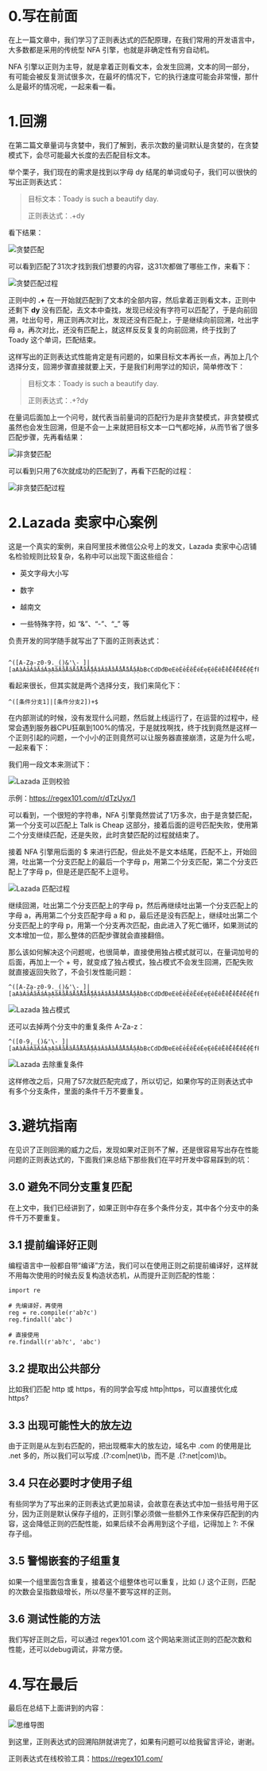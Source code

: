 # 0.写在前面

在上一篇文章中，我们学习了正则表达式的匹配原理，在我们常用的开发语言中，大多数都是采用的传统型 NFA 引擎，也就是非确定性有穷自动机。

NFA 引擎以正则为主导，就是拿着正则看文本，会发生回溯，文本的同一部分，有可能会被反复测试很多次，在最坏的情况下，它的执行速度可能会非常慢，那什么是最坏的情况呢，一起来看一看。

# 1.回溯

在第二篇文章量词与贪婪中，我们了解到，表示次数的量词默认是贪婪的，在贪婪模式下，会尽可能最大长度的去匹配目标文本。

举个栗子，我们现在的需求是找到以字母 dy 结尾的单词或句子，我们可以很快的写出正则表达式：

> 目标文本：Toady is such a beautify day.
>
> 正则表达式：.+dy

看下结果：

![贪婪匹配](https://github.com/alidili/Regex/raw/main/%E4%B8%80%E8%B5%B7%E5%AD%A6%E4%B9%A0%E6%AD%A3%E5%88%99%E8%A1%A8%E8%BE%BE%E5%BC%8F%EF%BC%88%E4%B8%83%EF%BC%89%E5%9B%9E%E6%BA%AF%E9%99%B7%E9%98%B1/resources/%E8%B4%AA%E5%A9%AA%E5%8C%B9%E9%85%8D.png)

可以看到匹配了31次才找到我们想要的内容，这31次都做了哪些工作，来看下：

![贪婪匹配过程](https://github.com/alidili/Regex/raw/main/%E4%B8%80%E8%B5%B7%E5%AD%A6%E4%B9%A0%E6%AD%A3%E5%88%99%E8%A1%A8%E8%BE%BE%E5%BC%8F%EF%BC%88%E4%B8%83%EF%BC%89%E5%9B%9E%E6%BA%AF%E9%99%B7%E9%98%B1/resources/%E8%B4%AA%E5%A9%AA%E5%8C%B9%E9%85%8D%E8%BF%87%E7%A8%8B.gif)

正则中的 **.+** 在一开始就匹配到了文本的全部内容，然后拿着正则看文本，正则中还剩下 **dy** 没有匹配，去文本中查找，发现已经没有字符可以匹配了，于是向前回溯，吐出句号，用正则再次对比，发现还没有匹配上，于是继续向前回溯，吐出字母 a，再次对比，还没有匹配上，就这样反反复复的向前回溯，终于找到了 Toady 这个单词，匹配结束。

这样写出的正则表达式性能肯定是有问题的，如果目标文本再长一点，再加上几个选择分支，回溯步骤直接就要上天，于是我们利用学过的知识，简单修改下：

> 目标文本：Toady is such a beautify day.
>
> 正则表达式：.+?dy

在量词后面加上一个问号，就代表当前量词的匹配行为是非贪婪模式，非贪婪模式虽然也会发生回溯，但是不会一上来就把目标文本一口气都吃掉，从而节省了很多匹配步骤，先再看结果：

![非贪婪匹配](https://github.com/alidili/Regex/raw/main/%E4%B8%80%E8%B5%B7%E5%AD%A6%E4%B9%A0%E6%AD%A3%E5%88%99%E8%A1%A8%E8%BE%BE%E5%BC%8F%EF%BC%88%E4%B8%83%EF%BC%89%E5%9B%9E%E6%BA%AF%E9%99%B7%E9%98%B1/resources/%E9%9D%9E%E8%B4%AA%E5%A9%AA%E5%8C%B9%E9%85%8D.png)

可以看到只用了6次就成功的匹配到了，再看下匹配的过程：

![非贪婪匹配过程](https://github.com/alidili/Regex/raw/main/%E4%B8%80%E8%B5%B7%E5%AD%A6%E4%B9%A0%E6%AD%A3%E5%88%99%E8%A1%A8%E8%BE%BE%E5%BC%8F%EF%BC%88%E4%B8%83%EF%BC%89%E5%9B%9E%E6%BA%AF%E9%99%B7%E9%98%B1/resources/%E9%9D%9E%E8%B4%AA%E5%A9%AA%E5%8C%B9%E9%85%8D%E8%BF%87%E7%A8%8B.gif)

# 2.Lazada 卖家中心案例

这是一个真实的案例，来自阿里技术微信公众号上的发文，Lazada 卖家中心店铺名检验规则比较复杂，名称中可以出现下面这些组合：

- 英文字母大小写

- 数字

- 越南文

- 一些特殊字符，如 “&”、“-”、“\_” 等

负责开发的同学随手就写出了下面的正则表达式：

```

^([A-Za-z0-9._()&'\- ]|[aAàÀảẢãÃáÁạẠăĂằẰẳẲẵẴắẮặẶâÂầẦẩẨẫẪấẤậẬbBcCdDđĐeEèÈẻẺẽẼéÉẹẸêÊềỀểỂễỄếẾệỆfFgGhHiIìÌỉỈĩĨíÍịỊjJkKlLmMnNoOòÒỏỎõÕóÓọỌôÔồỒổỔỗỖốỐộỘơƠờỜởỞỡỠớỚợỢpPqQrRsStTuUùÙủỦũŨúÚụỤưƯừỪửỬữỮứỨựỰvVwWxXyYỳỲỷỶỹỸýÝỵỴzZ])+$

```

看起来很长，但其实就是两个选择分支，我们来简化下：

```
^([条件分支1]|[条件分支2])+$
```

在内部测试的时候，没有发现什么问题，然后就上线运行了，在运营的过程中，经常会遇到服务器CPU狂飙到100%的情况，于是就找啊找，终于找到竟然是这样一个正则引起的问题，一个小小的正则竟然可以让服务器直接崩溃，这是为什么呢，一起来看下：

我们用一段文本来测试下：

![Lazada 正则校验](https://github.com/alidili/Regex/raw/main/%E4%B8%80%E8%B5%B7%E5%AD%A6%E4%B9%A0%E6%AD%A3%E5%88%99%E8%A1%A8%E8%BE%BE%E5%BC%8F%EF%BC%88%E4%B8%83%EF%BC%89%E5%9B%9E%E6%BA%AF%E9%99%B7%E9%98%B1/resources/Lazada%20%E6%AD%A3%E5%88%99%E6%A0%A1%E9%AA%8C.png)

示例：https://regex101.com/r/dTzUyx/1

可以看到，一个很短的字符串，NFA 引擎竟然尝试了1万多次，由于是贪婪匹配，第一个分支可以匹配上 Talk is Cheap 这部分，接着后面的逗号匹配失败，使用第二个分支继续匹配，还是失败，此时贪婪匹配的过程就结束了。

接着 NFA 引擎用后面的 $ 来进行匹配，但此处不是文本结尾，匹配不上，开始回溯，吐出第一个分支匹配上的最后一个字母 p，用第二个分支匹配，第二个分支匹配上了字母 p，但是还是匹配不上逗号。

![Lazada 匹配过程](https://github.com/alidili/Regex/raw/main/%E4%B8%80%E8%B5%B7%E5%AD%A6%E4%B9%A0%E6%AD%A3%E5%88%99%E8%A1%A8%E8%BE%BE%E5%BC%8F%EF%BC%88%E4%B8%83%EF%BC%89%E5%9B%9E%E6%BA%AF%E9%99%B7%E9%98%B1/resources/Lazada%20%E5%8C%B9%E9%85%8D%E8%BF%87%E7%A8%8B.png)

继续回溯，吐出第二个分支匹配上的字母 p，然后再继续吐出第一个分支匹配上的字母 a，再用第二个分支匹配字母 a 和 p，最后还是没有匹配上，继续吐出第二个分支匹配上的字母  p，用第一个分支再次匹配，由此进入了死亡循环，如果测试的文本增加一位，那么整体的匹配步骤就会直接翻倍。

那么该如何解决这个问题呢，也很简单，直接使用独占模式就可以，在量词加号的后面，再加上一个 + 号，就变成了独占模式，独占模式不会发生回溯，匹配失败就直接返回失败了，不会引发性能问题：

```
^([A-Za-z0-9._()&'\- ]|[aAàÀảẢãÃáÁạẠăĂằẰẳẲẵẴắẮặẶâÂầẦẩẨẫẪấẤậẬbBcCdDđĐeEèÈẻẺẽẼéÉẹẸêÊềỀểỂễỄếẾệỆfFgGhHiIìÌỉỈĩĨíÍịỊjJkKlLmMnNoOòÒỏỎõÕóÓọỌôÔồỒổỔỗỖốỐộỘơƠờỜởỞỡỠớỚợỢpPqQrRsStTuUùÙủỦũŨúÚụỤưƯừỪửỬữỮứỨựỰvVwWxXyYỳỲỷỶỹỸýÝỵỴzZ])++$
```

![Lazada 独占模式](https://github.com/alidili/Regex/raw/main/%E4%B8%80%E8%B5%B7%E5%AD%A6%E4%B9%A0%E6%AD%A3%E5%88%99%E8%A1%A8%E8%BE%BE%E5%BC%8F%EF%BC%88%E4%B8%83%EF%BC%89%E5%9B%9E%E6%BA%AF%E9%99%B7%E9%98%B1/resources/Lazada%20%E7%8B%AC%E5%8D%A0%E6%A8%A1%E5%BC%8F.png)

还可以去掉两个分支中的重复条件 A-Za-z：

```
^([0-9._()&'\- ]|[aAàÀảẢãÃáÁạẠăĂằẰẳẲẵẴắẮặẶâÂầẦẩẨẫẪấẤậẬbBcCdDđĐeEèÈẻẺẽẼéÉẹẸêÊềỀểỂễỄếẾệỆfFgGhHiIìÌỉỈĩĨíÍịỊjJkKlLmMnNoOòÒỏỎõÕóÓọỌôÔồỒổỔỗỖốỐộỘơƠờỜởỞỡỠớỚợỢpPqQrRsStTuUùÙủỦũŨúÚụỤưƯừỪửỬữỮứỨựỰvVwWxXyYỳỲỷỶỹỸýÝỵỴzZ])+$
```

![Lazada 去除重复条件](https://github.com/alidili/Regex/raw/main/%E4%B8%80%E8%B5%B7%E5%AD%A6%E4%B9%A0%E6%AD%A3%E5%88%99%E8%A1%A8%E8%BE%BE%E5%BC%8F%EF%BC%88%E4%B8%83%EF%BC%89%E5%9B%9E%E6%BA%AF%E9%99%B7%E9%98%B1/resources/Lazada%20%E5%8E%BB%E9%99%A4%E9%87%8D%E5%A4%8D%E6%9D%A1%E4%BB%B6.png)

这样修改之后，只用了57次就匹配完成了，所以切记，如果你写的正则表达式中有多个分支条件，里面的条件千万不要重复。

# 3.避坑指南

在见识了正则回溯的威力之后，发现如果对正则不了解，还是很容易写出存在性能问题的正则表达式的，下面我们来总结下那些我们在平时开发中容易踩到的坑：

## 3.0 避免不同分支重复匹配

在上文中，我们已经讲到了，如果正则中存在多个条件分支，其中各个分支中的条件千万不要重复。

## 3.1 提前编译好正则

编程语言中一般都自带“编译”方法，我们可以在使用正则之前提前编译好，这样就不用每次使用的时候去反复构造状态机，从而提升正则匹配的性能：

```
import re

# 先编译好，再使用
reg = re.compile(r'ab?c')  
reg.findall('abc')

# 直接使用
re.findall(r'ab?c', 'abc')
```

## 3.2 提取出公共部分

比如我们匹配 http 或 https，有的同学会写成 http|https，可以直接优化成 https?

## 3.3 出现可能性大的放左边

由于正则是从左到右匹配的，把出现概率大的放左边，域名中 .com 的使用是比 .net 多的，所以我们可以写成 \.(?:com|net)\b，而不是 \.(?:net|com)\b。

## 3.4 只在必要时才使用子组

有些同学为了写出来的正则表达式更加易读，会故意在表达式中加一些括号用于区分，因为正则是默认保存子组的，正则引擎必须做一些额外工作来保存匹配到的内容，这会降低正则的匹配性能，如果后续不会再用到这个子组，记得加上 ?: 不保存子组。

## 3.5 警惕嵌套的子组重复

如果一个组里面包含重复，接着这个组整体也可以重复，比如 (.*)* 这个正则，匹配的次数会呈指数级增长，所以尽量不要写这样的正则。

## 3.6 测试性能的方法

我们写好正则之后，可以通过 regex101.com 这个网站来测试正则的匹配次数和性能，还可以debug调试，非常方便。

# 4.写在最后

最后在总结下上面讲到的内容：

![思维导图](https://github.com/alidili/Regex/blob/main/%E4%B8%80%E8%B5%B7%E5%AD%A6%E4%B9%A0%E6%AD%A3%E5%88%99%E8%A1%A8%E8%BE%BE%E5%BC%8F%EF%BC%88%E4%B8%83%EF%BC%89%E5%9B%9E%E6%BA%AF%E9%99%B7%E9%98%B1/resources/%E6%80%9D%E7%BB%B4%E5%AF%BC%E5%9B%BE.png)

到这里，正则表达式的回溯陷阱就讲完了，如果有问题可以给我留言评论，谢谢。

正则表达式在线校验工具：https://regex101.com/